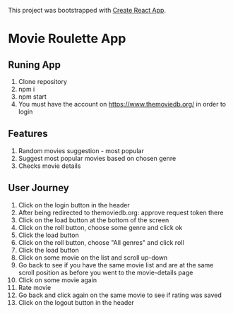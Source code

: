 This project was bootstrapped with [Create React App](https://github.com/facebook/create-react-app).

# Movie Roulette App

## Runing App

1. Clone repository
2. npm i
3. npm start
4. You must have the account on https://www.themoviedb.org/ in order to login

## Features

1. Random movies suggestion - most popular
2. Suggest most popular movies based on chosen genre
3. Checks movie details

## User Journey

1.  Click on the login button in the header
2.  After being redirected to themoviedb.org: approve request token there
3.  Click on the load button at the bottom of the screen
4.  Click on the roll button, choose some genre and click ok
5.  Click the load button
6.  Click on the roll button, choose "All genres" and click roll
7.  Click the load button
8.  Click on some movie on the list and scroll up-down
9.  Go back to see if you have the same movie list and are at the same scroll position as before you went to the movie-details page
10. Click on some movie again
11. Rate movie
12. Go back and click again on the same movie to see if rating was saved
13. Click on the logout button in the header
